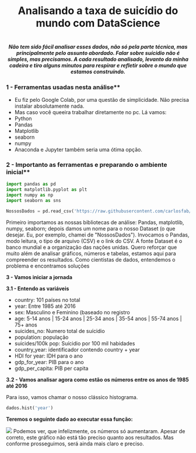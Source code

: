 <h1 align="center"> Analisando a taxa de suicídio do mundo com DataScience<h1>

<h5 align="center">Não tem sido fácil analisar esses dados, não só pela parte técnica, mas principalmente pelo assunto abordado. Falar sobre suícidio não é simples, mas precisamos. A cada resultado analisado, levanto da minha cadeira e tiro alguns minutos para respirar e refletir sobre o mundo que estamos construíndo.</h5>

### 1 - Ferramentas usadas nesta análise**
* Eu fiz pelo Google Colab, por uma questão de simplicidade. Não precisa instalar absolutamente nada. 
* Mas caso você queeira trabalhar diretamente no pc. Lá vamos: 
* Python
* Pandas
* Matplotlib
* seaborn
* numpy
* Anaconda e Jupyter também seria uma ótima opção. 

### 2 - Importanto as ferramentas e preparando o ambiente inicial**
```python
import pandas as pd
import matplotlib.pyplot as plt
import numpy as np
import seaborn as sns

NossosDados = pd.read_csv('https://raw.githubusercontent.com/carlosfab/data_science/master/datasets/suicide_rates.csv')
```
Primeiro importamos as nossas bibliotecas de análise: Pandas, matplotlib, numpy, seaborn; depois damos um nome para o nosso Dataset (o que desejar. Eu, por exemplo, chamei de "NossosDados"). Invocamos o Pandas, modo leitura, o tipo de arquivo (CSV) e o link do CSV. A fonte Dataset é o banco mundial e a organização das nações unidas. Quero reforçar que muito além de analisar gráficos, números e tabelas, estamos aqui para compreender os resultados. Como cientistas de dados, entendemos o problema e encontramos soluções

**3 - Vamos iniciar a jornada**

**3.1 - Entendo as variáveis**
* country: 101 países no total
* year: Entre 1985 até 2016
* sex: Masculino e Feminino (baseado no registro
* age: 5-14 anos | 15-24 anos | 25-34 anos | 35-54 anos | 55-74 anos | 75+ anos
* suicides_no: Numero total de suícidio
* population: população
* suicides/100k pop: Suícidio por 100 mil habidades
* country_year: identificador contendo country + year
* HDI for year: IDH para o ano
* gdp_for_year: PIB para o ano
* gdp_per_capita: PIB per capita 




**3.2 - Vamos analisar agora como estão os números entre os anos de 1985 até 2016**<br>

Para isso, vamos chamar o nosso clássico histograma. 
```python
dados.hist('year')
```
<b>Teremos o seguinte dado ao executar essa função:</b>

<img src="https://github.com/Franklyn-Sancho/DataScience_Titanic/blob/main/Anos.jpg">
Podemos ver, que infelizmente, os números só aumentaram. Apesar de correto, este gráfico não está tão preciso quanto aos resultados. Mas conforme prosseguimos, será ainda mais claro e preciso. 
